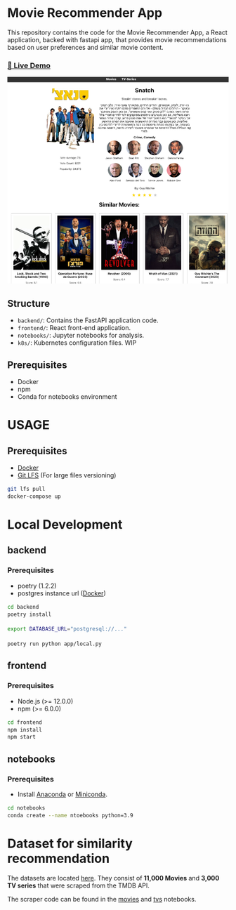 # Movie Recommender App

This repository contains the code for the Movie Recommender App, a React application, backed with fastapi app, that provides movie recommendations based on user preferences and similar movie content.

### [👻 Live Demo](http://cinema.itamar.live)


![My Image Description](./readme/screenshot.png)

## Structure

- `backend/`: Contains the FastAPI application code.
- `frontend/`: React front-end application.
- `notebooks/`: Jupyter notebooks for analysis.
- `k8s/`: Kubernetes configuration files. WIP

## Prerequisites

- Docker
- npm
- Conda for notebooks environment

# USAGE
## Prerequisites

- [Docker](https://www.docker.com/get-started)
- [Git LFS](https://git-lfs.com/) (For large files versioning)

 ```bash
git lfs pull 
docker-compose up
```

# Local Development

## backend
### Prerequisites
 - poetry (1.2.2)
 - postgres instance url ([Docker](https://www.code4it.dev/blog/run-postgresql-with-docker/))
```bash
cd backend
poetry install

export DATABASE_URL="postgresql://..."

poetry run python app/local.py
```

## frontend
### Prerequisites
 - Node.js (>= 12.0.0)
 - npm (>= 6.0.0)

```bash
cd frontend
npm install
npm start
```

## notebooks
### Prerequisites
 - Install [Anaconda](https://www.anaconda.com/products/individual) or [Miniconda](https://docs.conda.io/en/latest/miniconda.html).

```bash
cd notebooks
conda create --name ntoebooks python=3.9
```

# Dataset for similarity recommendation

The datasets are located [here](./notebooks/datasets/mine/). They consist of **11,000 Movies** and **3,000 TV series** that were scraped from the TMDB API.

The scraper code can be found in the [movies](./notebooks/tmdb-movies-scraper.ipynb) and [tvs](./notebooks/tmdb-tv-scraper.ipynb) notebooks.